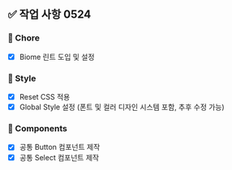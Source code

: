## ✅ 작업 사항 0524

### 🔧 Chore
- [x] Biome 린트 도입 및 설정

### 🎨 Style
- [x] Reset CSS 적용
- [x] Global Style 설정 (폰트 및 컬러 디자인 시스템 포함, 추후 수정 가능)

### 🧩 Components
- [x] 공통 Button 컴포넌트 제작
- [x] 공통 Select 컴포넌트 제작
